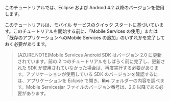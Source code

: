 このチュートリアルでは、Eclipse および Android 4.2 以降のバージョンを使用します。

このチュートリアルは、モバイル サービスのクイック スタートに基づいています。このチュートリアルを開始する前に、「Mobile Services の使用」または「既存のアプリケーションへのMobile Services の追加」のいずれかを完了しておく必要があります。

>[AZURE.NOTE]Mobile Services Android SDK はバージョン 2.0 に更新されています。前の 2 つのチュートリアルをしばらく前に完了し、更新された SDK が使用されていなかった場合は、再度実行する必要があります。アプリケーションが使用している SDK のバージョンを確認するには、アプリケーションを Eclipse で開き、**libs** フォルダーの内容を調べます。Mobile Servicesjar ファイルのバージョン番号は、2.0 以降である必要があります。

<!---HONumber=July15_HO2-->